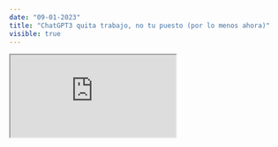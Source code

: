 ```yaml
---
date: "09-01-2023"
title: "ChatGPT3 quita trabajo, no tu puesto (por lo menos ahora)"
visible: true
---
```

<iframe src="https://www.youtube.com/embed/4djRZNgABGc" allowfullscreen></iframe>
